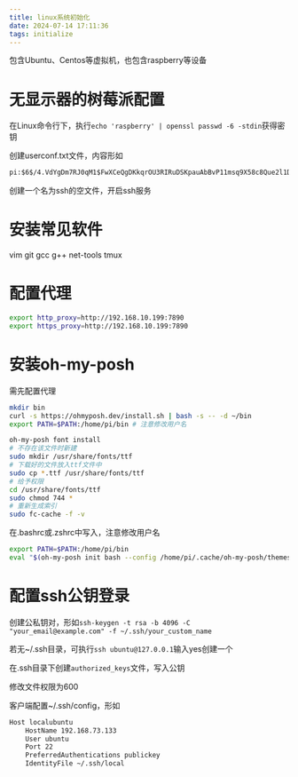 ```yaml
---
title: linux系统初始化
date: 2024-07-14 17:11:36
tags: initialize
---
```

包含Ubuntu、Centos等虚拟机，也包含raspberry等设备
# 无显示器的树莓派配置
在Linux命令行下，执行`echo 'raspberry' | openssl passwd -6 -stdin`获得密钥

创建userconf.txt文件，内容形如
```txt
pi:$6$/4.VdYgDm7RJ0qM1$FwXCeQgDKkqrOU3RIRuDSKpauAbBvP11msq9X58c8Que2l1Dwq3vdJMgiZlQSbEXGaY5esVHGBNbCxKLVNqZW1
```

创建一个名为ssh的空文件，开启ssh服务

# 安装常见软件
vim git gcc g++ net-tools tmux
# 配置代理
```sh
export http_proxy=http://192.168.10.199:7890
export https_proxy=http://192.168.10.199:7890
```
# 安装oh-my-posh
需先配置代理
```sh
mkdir bin
curl -s https://ohmyposh.dev/install.sh | bash -s -- -d ~/bin
export PATH=$PATH:/home/pi/bin # 注意修改用户名

oh-my-posh font install
# 不存在该文件时新建
sudo mkdir /usr/share/fonts/ttf
# 下载好的文件放入ttf文件中
sudo cp *.ttf /usr/share/fonts/ttf
# 给予权限
cd /usr/share/fonts/ttf
sudo chmod 744 *
# 重新生成索引
sudo fc-cache -f -v
```
在.bashrc或.zshrc中写入，注意修改用户名
```sh
export PATH=$PATH:/home/pi/bin
eval "$(oh-my-posh init bash --config /home/pi/.cache/oh-my-posh/themes/robbyrussell.omp.json)"
```
# 配置ssh公钥登录
创建公私钥对，形如`ssh-keygen -t rsa -b 4096 -C "your_email@example.com" -f ~/.ssh/your_custom_name`

若无~/.ssh目录，可执行`ssh ubuntu@127.0.0.1`输入yes创建一个

在.ssh目录下创建`authorized_keys`文件，写入公钥

修改文件权限为600

客户端配置~/.ssh/config，形如
```txt
Host localubuntu
	HostName 192.168.73.133
	User ubuntu
	Port 22
    PreferredAuthentications publickey
    IdentityFile ~/.ssh/local
```